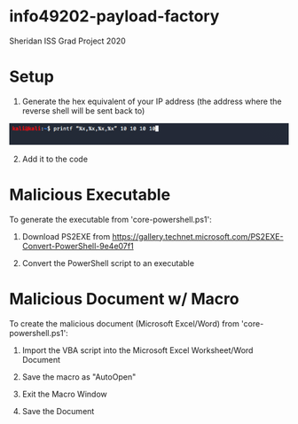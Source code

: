 # info49202-payload-factory
Sheridan ISS Grad Project 2020

# Setup
1. Generate the hex equivalent of your IP address (the address where the reverse shell will be sent back to)

![Generate-IP-Hex](https://github.com/juuliemai/info49202-payload-factory/blob/master/generate-ip-hex.png)

2. Add it to the code

# Malicious Executable
To generate the executable from 'core-powershell.ps1':

1. Download PS2EXE from https://gallery.technet.microsoft.com/PS2EXE-Convert-PowerShell-9e4e07f1

2. Convert the PowerShell script to an executable

# Malicious Document w/ Macro
To create the malicious document (Microsoft Excel/Word) from 'core-powershell.ps1':

1. Import the VBA script into the Microsoft Excel Worksheet/Word Document

2. Save the macro as "AutoOpen"

3. Exit the Macro Window

4. Save the Document
